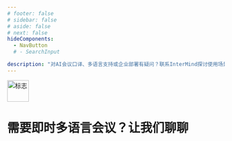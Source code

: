 ```yaml
---
# footer: false
# sidebar: false
# aside: false
# next: false
hideComponents:
  - NavButton
  # - SearchInput

description: "对AI会议口译、多语言支持或企业部署有疑问？联系InterMind探讨使用场景、定价和集成方案。"
---
```


<p>
  <img src="/favicon.svg" alt="标志" width="50" >
</p>

# 需要即时多语言会议？让我们聊聊

<!-- **Get in Touch:**

- Email: never@mind.com
- Phone: +971 058 574 88 06
- WhatsApp: +971 058 574 88 06 -->

<!-- WhatsApp us at [+971 058 574 88 06](https://wa.me/message/KDLD4FZVW7EUC1)
Telegram us at [@goldenfish_ae](https://t.me/goldenfish_ae) -->

<ContactFormModalNav  buttonClass="alt" formStyle="margin: 1rem auto;"/>